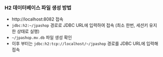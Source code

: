 ### H2 데이터베이스 파일 생성 방법
- http://localhost:8082 접속
- `jdbc:h2:~/jpashop` 경로로 JDBC URL에 입력하여 접속 (최소 한번, 세션키 유지한 상태로 실행)
- `~/jpashop.mv.db` 파일 생성 확인
- 이후 부터는 `jdbc:h2:tcp://localhost/~/jpashop` 경로를 JDBC URL에 입력해 접속